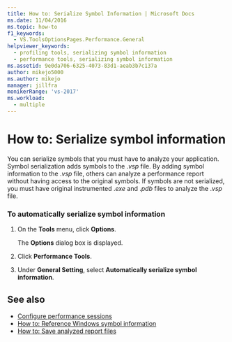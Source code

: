 ```yaml
---
title: How to: Serialize Symbol Information | Microsoft Docs
ms.date: 11/04/2016
ms.topic: how-to
f1_keywords: 
  - VS.ToolsOptionsPages.Performance.General
helpviewer_keywords: 
  - profiling tools, serializing symbol information
  - performance tools, serializing symbol information
ms.assetid: 9e0da706-6325-4073-83d1-aeab3b7c137a
author: mikejo5000
ms.author: mikejo
manager: jillfra
monikerRange: 'vs-2017'
ms.workload: 
  - multiple
---
```

# How to: Serialize symbol information
You can serialize symbols that you must have to analyze your application. Symbol serialization adds symbols to the .*vsp* file. By adding symbol information to the .*vsp* file, others can analyze a performance report without having access to the original symbols. If symbols are not serialized, you must have original instrumented .*exe* and .*pdb* files to analyze the .*vsp* file.

### To automatically serialize symbol information

1. On the **Tools** menu, click **Options**.

     The **Options** dialog box is displayed.

2. Click **Performance Tools**.

3. Under **General Setting**, select **Automatically serialize symbol information**.

## See also
- [Configure performance sessions](../profiling/configuring-performance-sessions.md)
- [How to: Reference Windows symbol information](../profiling/how-to-reference-windows-symbol-information.md)
- [How to: Save analyzed report files](/previous-versions/visualstudio/visual-studio-2010/bb763106\(v\=vs.100\))
